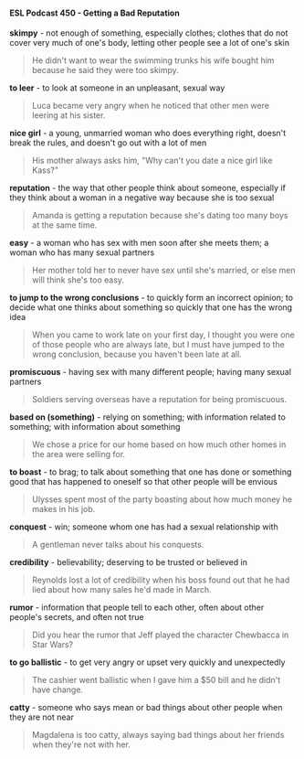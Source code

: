 #### ESL Podcast 450 - Getting a Bad Reputation

**skimpy** - not enough of something, especially clothes; clothes that do not cover
very much of one's body, letting other people see a lot of one's skin

> He didn't want to wear the swimming trunks his wife bought him because he
said they were too skimpy.

**to leer** - to look at someone in an unpleasant, sexual way

> Luca became very angry when he noticed that other men were leering at his
sister.

**nice girl** - a young, unmarried woman who does everything right, doesn't break
the rules, and doesn't go out with a lot of men

> His mother always asks him, "Why can't you date a nice girl like Kass?"

**reputation** - the way that other people think about someone, especially if they
think about a woman in a negative way because she is too sexual

> Amanda is getting a reputation because she's dating too many boys at the
same time.

**easy** - a woman who has sex with men soon after she meets them; a woman
who has many sexual partners

> Her mother told her to never have sex until she's married, or else men will think
she's too easy.

**to jump to the wrong conclusions** - to quickly form an incorrect opinion; to
decide what one thinks about something so quickly that one has the wrong idea

> When you came to work late on your first day, I thought you were one of those
people who are always late, but I must have jumped to the wrong conclusion,
because you haven't been late at all.

**promiscuous** - having sex with many different people; having many sexual
partners

> Soldiers serving overseas have a reputation for being promiscuous.

**based on (something)** - relying on something; with information related to
something; with information about something

> We chose a price for our home based on how much other homes in the area
were selling for.

**to boast** - to brag; to talk about something that one has done or something good
that has happened to oneself so that other people will be envious

> Ulysses spent most of the party boasting about how much money he makes in
his job.

**conquest** - win; someone whom one has had a sexual relationship with

> A gentleman never talks about his conquests.

**credibility** - believability; deserving to be trusted or believed in

> Reynolds lost a lot of credibility when his boss found out that he had lied about
how many sales he'd made in March.

**rumor** - information that people tell to each other, often about other people's
secrets, and often not true

> Did you hear the rumor that Jeff played the character Chewbacca in Star Wars?

**to go ballistic** - to get very angry or upset very quickly and unexpectedly

> The cashier went ballistic when I gave him a $50 bill and he didn't have change.

**catty** - someone who says mean or bad things about other people when they
are not near

> Magdalena is too catty, always saying bad things about her friends when
they're not with her.


